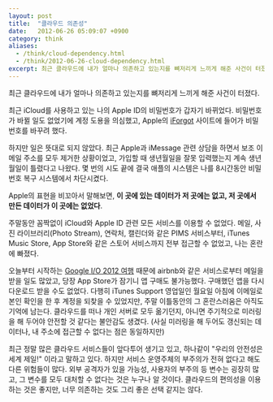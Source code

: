 ```yaml
---
layout: post
title:  "클라우드 의존성"
date:   2012-06-26 05:09:07 +0900
category: think
aliases:
  - /think/cloud-dependency.html
  - /think/2012-06-26-cloud-dependency.html
excerpt: 최근 클라우드에 내가 얼마나 의존하고 있는지를 뼈저리게 느끼게 해준 사건이 터졌다.
---
```


최근 클라우드에 내가 얼마나 의존하고 있는지를 뼈저리게 느끼게 해준 사건이 터졌다.

최근 iCloud를 사용하고 있는 나의 Apple ID의 비밀번호가 갑자기 바뀌었다. 비밀번호가 바뀔 일도 없었기에 계정 도용을 의심했고, Apple의 [iForgot](https://iforgot.apple.com) 사이트에 들어가 비밀번호를 바꾸려 했다.

하지만 일은 뜻대로 되지 않았다. 최근 Apple과 iMessage 관련 상담을 하면서 보조 이메일 주소를 모두 제거한 상황이었고, 가입할 때 생년월일을 잘못 입력했는지 계속 생년월일이 틀렸다고 나왔다. 몇 번의 시도 끝에 결국 애플의 시스템은 나를 8시간동안 비밀번호 복구 시스템에서 차단시켰다.

Apple의 표현을 비꼬아서 말해보면, **이 곳에 있는 데이터가 저 곳에는 없고, 저 곳에서 만든 데이터가 이 곳에는 없었다**.

주말동안 꼼짝없이 iCloud와 Apple ID 관련 모든 서비스를 이용할 수 없었다. 메일, 사진 라이브러리(Photo Stream), 연락처, 캘린더와 같은 PIMS 서비스부터, iTunes Music Store, App Store와 같은 스토어 서비스까지 전부 접근할 수 없었고, 나는 혼란에 빠졌다.

오늘부터 시작하는 [Google I/O 2012 여행](http://footprint.premi.st/) 때문에 airbnb와 같은 서비스로부터 메일을 받을 일도 많았고, 당장 App Store가 잠기니 앱 구매도 불가능했다. 구매했던 앱을 다시 다운로드 받을 수도 없었다. 다행히 iTunes Support 영업일인 월요일 아침에 이메일로 본인 확인을 한 후 계정을 되찾을 수 있었지만, 주말 이틀동안의 그 혼란스러움은 아직도 기억에 남는다. 클라우드를 떠나 개인 서버로 모두 옮기던지, 아니면 주기적으로 미러링을 해 두어야 안전할 것 같다는 불안감도 생겼다. (사실 미러링을 해 두어도 갱신되는 데이터나, 내 주소에 접근할 수 없다는 점은 동일하지만)

최근 정말 많은 클라우드 서비스들이 앞다투어 생기고 있고, 하나같이 "우리의 안전성은 세계 제일!" 이라고 말하고 있다. 하지만 서비스 운영주체의 부주의가 전혀 없다고 해도 다른 위험들이 많다. 외부 공격자가 있을 가능성, 사용자의 부주의 등 변수는 굉장히 많고, 그 변수를 모두 대처할 수 없다는 것은 누구나 알 것이다. 클라우드의 편의성을 이용하는 것은 좋지만, 너무 의존하는 것도 그리 좋은 선택 같지는 않다.